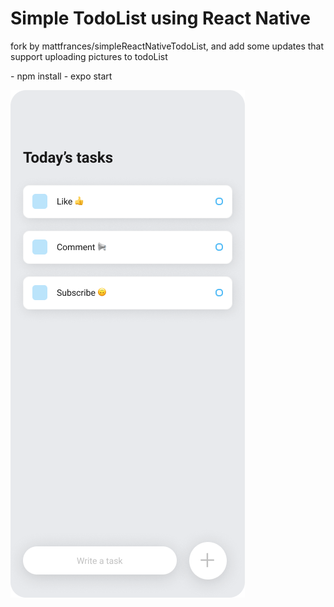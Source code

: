 # Simple TodoList using React Native
fork by mattfrances/simpleReactNativeTodoList, and add some updates that support uploading pictures to todoList
<p>
- npm install
- expo start
</p>
<img src="./mockup.png" />
